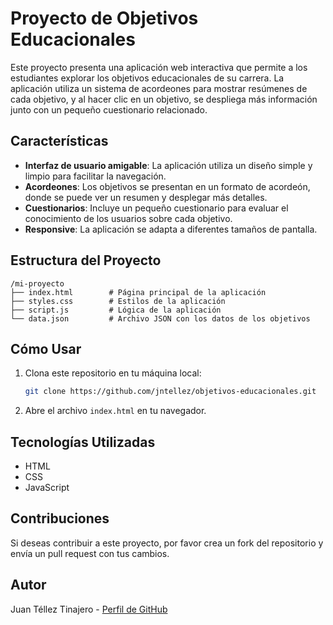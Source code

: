 # Proyecto de Objetivos Educacionales

Este proyecto presenta una aplicación web interactiva que permite a los estudiantes explorar los objetivos educacionales de su carrera. La aplicación utiliza un sistema de acordeones para mostrar resúmenes de cada objetivo, y al hacer clic en un objetivo, se despliega más información junto con un pequeño cuestionario relacionado.

## Características

- **Interfaz de usuario amigable**: La aplicación utiliza un diseño simple y limpio para facilitar la navegación.
- **Acordeones**: Los objetivos se presentan en un formato de acordeón, donde se puede ver un resumen y desplegar más detalles.
- **Cuestionarios**: Incluye un pequeño cuestionario para evaluar el conocimiento de los usuarios sobre cada objetivo.
- **Responsive**: La aplicación se adapta a diferentes tamaños de pantalla.

## Estructura del Proyecto

```
/mi-proyecto
├── index.html        # Página principal de la aplicación
├── styles.css        # Estilos de la aplicación
├── script.js         # Lógica de la aplicación
└── data.json         # Archivo JSON con los datos de los objetivos
```

## Cómo Usar

1. Clona este repositorio en tu máquina local:
   ```bash
   git clone https://github.com/jntellez/objetivos-educacionales.git
   ```
2. Abre el archivo `index.html` en tu navegador.

## Tecnologías Utilizadas

- HTML
- CSS
- JavaScript

## Contribuciones

Si deseas contribuir a este proyecto, por favor crea un fork del repositorio y envía un pull request con tus cambios.

## Autor

Juan Téllez Tinajero - [Perfil de GitHub](https://github.com/jntellez)
